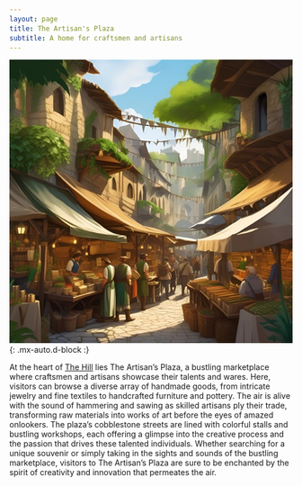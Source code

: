 ```yaml
---
layout: page
title: The Artisan's Plaza
subtitle: A home for craftsmen and artisans
---
```


![The Artisan's Plaza](/assets/img/regions/artisans-plaza.jpeg){: .mx-auto.d-block :}

At the heart of [The Hill](/codex/regions/the-hill.md) lies The Artisan’s Plaza, a bustling marketplace where craftsmen and artisans showcase their talents and wares. Here, visitors can browse a diverse array of handmade goods, from intricate jewelry and fine textiles to handcrafted furniture and pottery. The air is alive with the sound of hammering and sawing as skilled artisans ply their trade, transforming raw materials into works of art before the eyes of amazed onlookers. The plaza’s cobblestone streets are lined with colorful stalls and bustling workshops, each offering a glimpse into the creative process and the passion that drives these talented individuals. Whether searching for a unique souvenir or simply taking in the sights and sounds of the bustling marketplace, visitors to The Artisan’s Plaza are sure to be enchanted by the spirit of creativity and innovation that permeates the air.